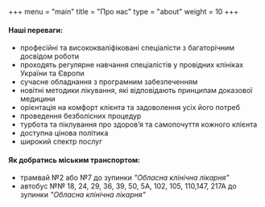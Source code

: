 +++
menu = "main"
title = "Про нас"
type = "about"
weight = 10
+++
#### Hаші переваги:
- професійні та висококваліфіковані спеціалісти з багаторічним досвідом роботи
- проходять регулярне навчання спеціалістів у провідних клініках України та Європи
- сучасне обладнання з програмним забезпеченням
- новітні методики лікування, які відповідають принципам доказової медицини
- орієнтація на комфорт клієнта та задоволення усіх його потреб
- проведення безболісних процедур
- турбота та піклування про здоров’я та самопочуття кожного клієнта
- доступна цінова політика
- широкий спектр послуг

#### Як добратись міським транспортом:

- трамвай №2 або №7 до зупинки *"Обласна клінічна лікарня"*
- автобус №№ 18, 24, 29, 36, 39, 50, 5А, 102, 105, 110,147, 217А до зупинки *"Обласна клінічна лікарня"*
